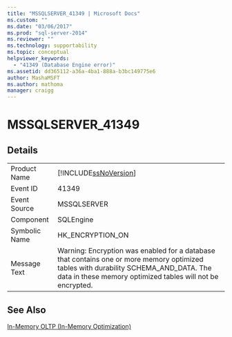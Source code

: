 ```yaml
---
title: "MSSQLSERVER_41349 | Microsoft Docs"
ms.custom: ""
ms.date: "03/06/2017"
ms.prod: "sql-server-2014"
ms.reviewer: ""
ms.technology: supportability
ms.topic: conceptual
helpviewer_keywords: 
  - "41349 (Database Engine error)"
ms.assetid: dd365112-a36a-4ba1-888a-b3bc149775e6
author: MashaMSFT
ms.author: mathoma
manager: craigg
---
```

# MSSQLSERVER_41349
    
## Details  
  
|||  
|-|-|  
|Product Name|[!INCLUDE[ssNoVersion](../../includes/ssnoversion-md.md)]|  
|Event ID|41349|  
|Event Source|MSSQLSERVER|  
|Component|SQLEngine|  
|Symbolic Name|HK_ENCRYPTION_ON|  
|Message Text|Warning: Encryption was enabled for a database that contains one or more memory optimized tables with durability SCHEMA_AND_DATA. The data in these memory optimized tables will not be encrypted.|  
  
## See Also  
 [In-Memory OLTP &#40;In-Memory Optimization&#41;](../in-memory-oltp/in-memory-oltp-in-memory-optimization.md)  
  
  
